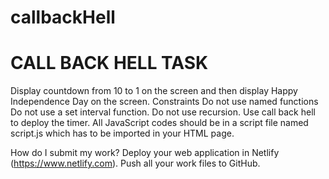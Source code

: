 # callbackHell

# CALL BACK HELL TASK 

Display countdown from 10 to 1 on the screen and then display Happy Independence Day on the screen.
Constraints 
Do not use named functions
Do not use a set interval function.
Do not use recursion.
Use call back hell to deploy the timer.
All JavaScript codes should be in a script file named script.js which has to be imported in your HTML page.

How do I submit my work?
Deploy your web application in Netlify (https://www.netlify.com).
Push all your work files to GitHub.
